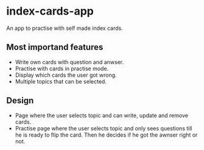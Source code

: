 # index-cards-app

An app to practise with self made index cards.

## Most importand features

-   Write own cards with question and anwser.
-   Practise with cards in practise mode.
-   Display which cards the user got wrong.
-   Multiple topics that can be selected.

## Design

-   Page where the user selects topic and can write, update and remove cards.
-   Practise page where the user selects topic and only sees questions till he
    is ready to flip the card. Then he decides if he got the awnser right or not.
